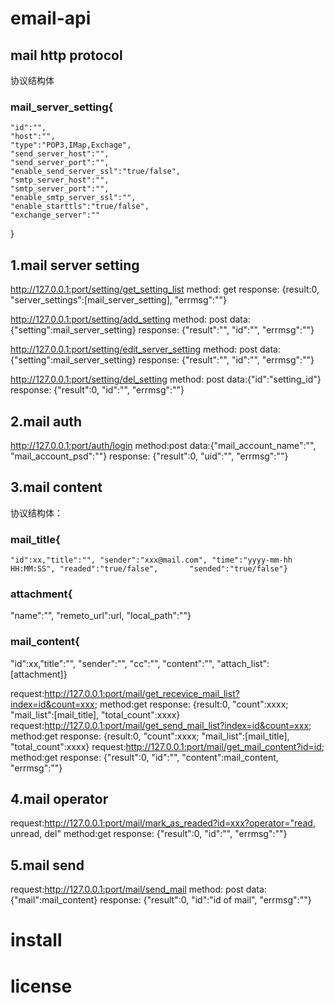 # email-api
## mail http protocol

协议结构体
### mail_server_setting{
    "id":"",
    "host":"",
    "type":"POP3,IMap,Exchage",
    "send_server_host":"",
    "send_server_port":"",
    "enable_send_server_ssl":"true/false",
    "smtp_server_host":"",
    "smtp_server_port":"",
    "enable_smtp_server_ssl":"",
    "enable_starttls":"true/false",
    "exchange_server":""
}

## 1.mail server setting
http://127.0.0.1:port/setting/get_setting_list
method: get
response:
{result:0, "server_settings":[mail_server_setting], "errmsg":""}

http://127.0.0.1:port/setting/add_setting
method: post
data:{"setting":mail_server_setting}
response:
{"result":"", "id":"", "errmsg":""}

http://127.0.0.1:port/setting/edit_server_setting
method: post
data:
{"setting":mail_server_setting}
response:
{"result":"", "id":"", "errmsg":""}

http://127.0.0.1:port/setting/del_setting
method: post
data:{"id":"setting_id"}
response:
{"result":0, "id":"", "errmsg":""}

## 2.mail auth
http://127.0.0.1:port/auth/login
method:post
data:{"mail_account_name":"", "mail_account_psd":""}
response:
{"result":0, "uid":"", "errmsg":""}

## 3.mail content
协议结构体：
### mail_title{
    "id":xx,"title":"", "sender":"xxx@mail.com", "time":"yyyy-mm-hh HH:MM:SS", "readed":"true/false",       "sended":"true/false"}
    
### attachment{
"name":"", "remeto_url":url, "local_path":""}

### mail_content{
"id":xx,"title":"", "sender":"", "cc":"", "content":"", "attach_list":[attachment]}

request:http://127.0.0.1:port/mail/get_recevice_mail_list?index=id&count=xxx;
method:get
response:
{result:0, "count":xxxx; "mail_list":[mail_title], "total_count":xxxx}
request:http://127.0.0.1:port/mail/get_send_mail_list?index=id&count=xxx;
method:get
response:
{result:0, "count":xxxx; "mail_list":[mail_title], "total_count":xxxx}
request:http://127.0.0.1:port/mail/get_mail_content?id=id;
method:get
response:
{"result":0, "id":"", "content":mail_content, "errmsg":""}

## 4.mail operator
request:http://127.0.0.1:port/mail/mark_as_readed?id=xxx?operator="read, unread, del"
method:get
response:
{"result":0, "id":"", "errmsg":""}
## 5.mail send
request:http://127.0.0.1:port/mail/send_mail
method: post
data:{"mail":mail_content}
response:
{"result":0, "id":"id of mail", "errmsg":""}

# install

# license
